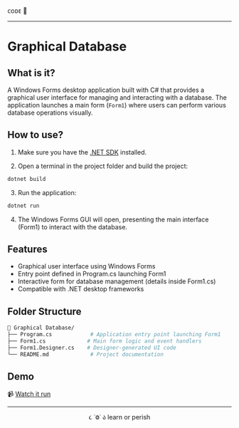ᴄᴏᴅᴇ 👾

---

# Graphical Database

## What is it?

A Windows Forms desktop application built with C# that provides a graphical user interface for managing and interacting with a database. The application launches a main form (`Form1`) where users can perform various database operations visually.

## How to use?

1. Make sure you have the [.NET SDK](https://dotnet.microsoft.com/en-us/download) installed.

2. Open a terminal in the project folder and build the project:

```bash
dotnet build
```

3. Run the application:
```bash
dotnet run
```

4. The Windows Forms GUI will open, presenting the main interface (Form1) to interact with the database.

## Features
- Graphical user interface using Windows Forms
- Entry point defined in Program.cs launching Form1
- Interactive form for database management (details inside Form1.cs)
- Compatible with .NET desktop frameworks

## Folder Structure
```bash
📁 Graphical Database/
├── Program.cs            # Application entry point launching Form1
├── Form1.cs             # Main form logic and event handlers
├── Form1.Designer.cs    # Designer-generated UI code
└── README.md             # Project documentation

```

## Demo
📹 [Watch it run](link)

---

<p align="center">૮ ˙Ⱉ˙ ა learn or perish</p>
